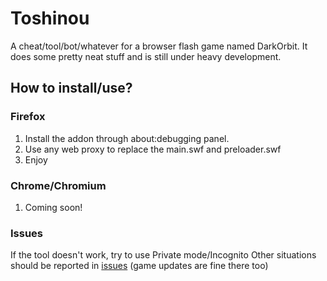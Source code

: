 Toshinou
==========
A cheat/tool/bot/whatever for a browser flash game named DarkOrbit.
It does some pretty neat stuff and is still under heavy development.

How to install/use?
----------
### Firefox
1. Install the addon through about:debugging panel.
2. Use any web proxy to replace the main.swf and preloader.swf
3. Enjoy

### Chrome/Chromium
1. Coming soon!

### Issues
If the tool doesn't work, try to use Private mode/Incognito
Other situations should be reported in [issues](../../issues) (game updates are fine there too)
